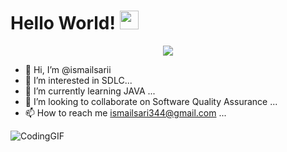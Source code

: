 <h1 >
  Hello World!
  <img src="https://media.giphy.com/media/hvRJCLFzcasrR4ia7z/giphy.gif" width="30px"/>
</h1>

<div id="header" align="center">
  <img src="![Screenshot_2](https://user-images.githubusercontent.com/117009914/210117142-4d0f3fef-3102-42bd-a718-80faef21485e.jpg)" />
</div>





- 👋 Hi, I’m @ismailsarii
- 👀 I’m interested in SDLC...
- 🌱 I’m currently learning JAVA ...
- 💞️ I’m looking to collaborate on Software Quality Assurance ...
- 📫 How to reach me ismailsari344@gmail.com ...

![CodingGIF](https://user-images.githubusercontent.com/117009914/210116295-3c012b0d-bf7f-4cff-8d70-b5f57c29bfc1.gif)




<!---
ismailsarii/ismailsarii is a ✨ special ✨ repository because its `README.md` (this file) appears on your GitHub profile.
You can click the Preview link to take a look at your changes.
--->
